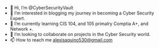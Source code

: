 - 👋 Hi, I’m @CyberSecurityVault
- 👀 I’m interested in blogging my journey in becoming a Cyber Security Expert. 
- 🌱 I’m currently learning CIS 104, and 105 primalry Comptia A+, and Network +. 
- 💞️ I’m looking to collaborate on projects in the Cyber Security world. 
- 📫 How to reach me alexisaquino530@gmail.com

<!---
CyberSecurityVault/CyberSecurityVault is a ✨ special ✨ repository because its `README.md` (this file) appears on your GitHub profile.
You can click the Preview link to take a look at your changes.
--->
